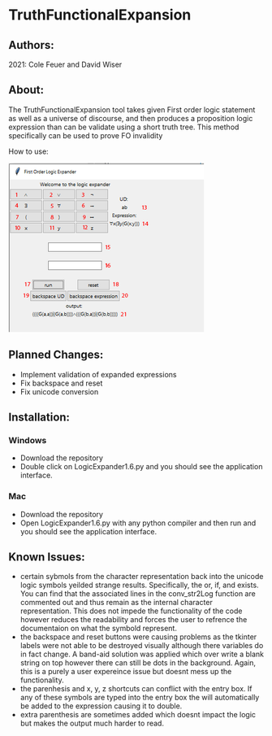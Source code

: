 # TruthFunctionalExpansion
## Authors:
2021:
Cole Feuer and David Wiser

## About:
The TruthFunctionalExpansion tool takes given First order logic statement as well as a universe of discourse, and then produces a proposition logic expression than can be validate using a short truth tree.  This method specifically can be used to prove FO invalidity

How to use:

![Interface](/Interface.png)


## Planned Changes:
- Implement validation of expanded expressions
- Fix backspace and reset 
- Fix unicode conversion

## Installation:
### Windows
- Download the repository
- Double click on LogicExpander1.6.py and you should see the application interface.

### Mac
- Download the repository
- Open LogicExpander1.6.py with any python compiler and then run and you should see the application interface.

## Known Issues:
- certain sybmols from the character representation back into the unicode logic symbols yeilded strange results. Specifically, the or, if, and exists. You can find that the associated lines in the conv_str2Log function are commented out and thus remain as the internal character representation. This does not impede the functionality of the code however reduces the readability and forces the user to refrence the documentaion on what the symbold represent.
- the backspace and reset buttons were causing problems as the tkinter labels were not able to be destroyed visually although there variables do in fact change. A band-aid solution was applied which over write a blank string on top however there can still be dots in the background. Again, this is a purely a user expereince issue but doesnt mess up the functionality.
- the parenhesis and x, y, z shortcuts can conflict with the entry box. If any of these symbols are typed into the entry box the will automatically be added to the expression causing it to double.
- extra parenthesis are sometimes added which doesnt impact the logic but makes the output much harder to read. 
